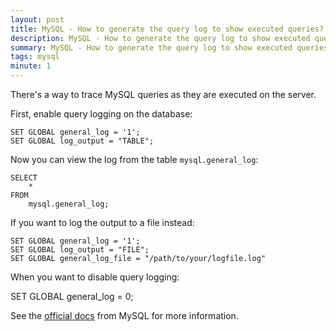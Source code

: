 ```yaml
---
layout: post
title: MySQL - How to generate the query log to show executed queries?
description: MySQL - How to generate the query log to show executed queries?
summary: MySQL - How to generate the query log to show executed queries?
tags: mysql
minute: 1
---
```


There's a way to trace MySQL queries as they are executed on the server.

First, enable query logging on the database:

```
SET GLOBAL general_log = '1';
SET GLOBAL log_output = "TABLE";
```

Now you can view the log from the table `mysql.general_log`:

```
SELECT
    *
FROM
    mysql.general_log;
```

If you want to log the output to a file instead:

```
SET GLOBAL general_log = '1';
SET GLOBAL log_output = "FILE";
SET GLOBAL general_log_file = "/path/to/your/logfile.log"
```

When you want to disable query logging:

SET GLOBAL general_log = 0;

See the [official docs](https://dev.mysql.com/doc/refman/8.0/en/query-log.html) from MySQL for more information.
